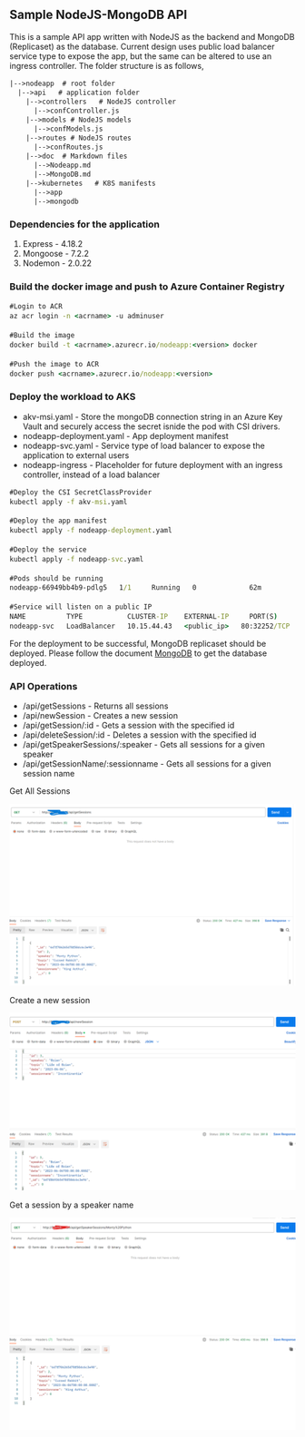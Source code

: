 ## Sample NodeJS-MongoDB API
This is a sample API app written with NodeJS as the backend and MongoDB (Replicaset) as the database. Current design uses public load balancer service type to expose the app, but the same can be altered to use an ingress controller. The folder structure is as follows,

    |-->nodeapp  # root folder
      |-->api   # application folder
        |-->controllers   # NodeJS controller
          |-->confController.js
        |-->models # NodeJS models
          |-->confModels.js
        |-->routes # NodeJS routes
          |-->confRoutes.js
        |-->doc  # Markdown files
          |-->Nodeapp.md
          |-->MongoDB.md
        |-->kubernetes   # K8S manifests
          |-->app
          |-->mongodb

### Dependencies for the application

1. Express - 4.18.2
2. Mongoose - 7.2.2
3. Nodemon - 2.0.22

### Build the docker image and push to Azure Container Registry
```cmd
#Login to ACR
az acr login -n <acrname> -u adminuser

#Build the image
docker build -t <acrname>.azurecr.io/nodeapp:<version> docker

#Push the image to ACR
docker push <acrname>.azurecr.io/nodeapp:<version>

```

### Deploy the workload to AKS

- akv-msi.yaml - Store the mongoDB connection string in an Azure Key Vault and securely access the secret isnide the pod with CSI drivers.
- nodeapp-deployment.yaml - App deployment manifest
- nodeapp-svc.yaml - Service type of load balancer to expose the application to external users
- nodeapp-ingress - Placeholder for future deployment with an ingress controller, instead of a load balancer

```cmd
#Deploy the CSI SecretClassProvider
kubectl apply -f akv-msi.yaml

#Deploy the app manifest
kubectl apply -f nodeapp-deployment.yaml

#Deploy the service
kubectl apply -f nodeapp-svc.yaml

#Pods should be running
nodeapp-66949bb4b9-pdlg5   1/1     Running   0             62m

#Service will listen on a public IP
NAME          TYPE           CLUSTER-IP    EXTERNAL-IP     PORT(S)        AGE
nodeapp-svc   LoadBalancer   10.15.44.43   <public_ip>   80:32252/TCP   54m
```

 For the deployment to be successful, MongoDB replicaset should be deployed. Please follow the document [MongoDB](MongoDB.md) to get the database deployed.

### API Operations

 - /api/getSessions - Returns all sessions
 - /api/newSession - Creates a new session
 - /api/getSession/:id - Gets a session with the specified id
 - /api/deleteSession/:id - Deletes a session with the specified id
 - /api/getSpeakerSessions/:speaker - Gets all sessions for a given speaker
 - /api/getSessionName/:sessionname - Gets all sessions for a given session name

Get All Sessions

![Alt text](./img/getsessions.png)

Create a new session

![Alt text](./img/newsession.png)

Get a session by a speaker name

![Alt text](./img/getsessionbyspeaker.png)
